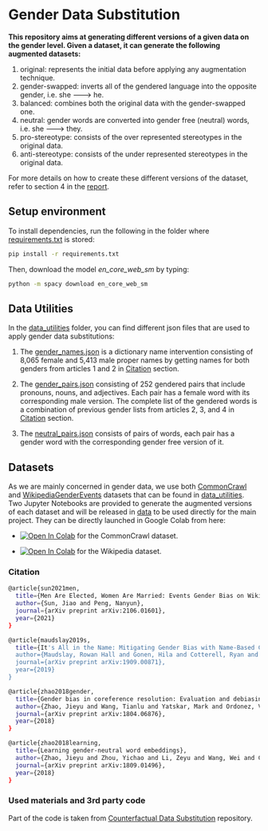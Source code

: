# Gender Data Substitution

__This repository aims at generating different versions of a given data on the gender level. Given a dataset, it can generate the following augmented datasets:__

1. original: represents the initial data before applying any augmentation technique.
2. gender-swapped: inverts all of the gendered language into the opposite gender, i.e. she ---> he.
3. balanced: combines both the original data with the gender-swapped one.
4. neutral: gender words are converted into gender free (neutral) words, i.e. she ---> they.
5. pro-stereotype: consists of the over represented stereotypes in the original data.
6. anti-stereotype: consists of the under represented stereotypes in the original data.

For more details on how to create these different versions of the dataset, refer to section 4 in the [report](../report.pdf).

## Setup environment

To install dependencies, run the following in the folder where [requirements.txt](requirements.txt) is stored:
```Bash
pip install -r requirements.txt
```
Then, download the model *en_core_web_sm* by typing:
```Bash
python -m spacy download en_core_web_sm
```


## Data Utilities
In the [data_utilities](./data_utilities) folder, you can find different json files that are used to apply gender data substitutions:
1. The [gender_names.json](./data_utilities/gender_names.json) is a dictionary name intervention consisting of 8,065 female and 5,413 male proper names by getting names for both genders from articles 1 and 2 in [Citation](#citation) section.

2. The [gender_pairs.json](./data_utilities/gender_pairs.json) consisting of 252 gendered pairs that include pronouns, nouns, and adjectives. Each pair has a female word with its corresponding male version. The complete list of the gendered words is a combination of previous gender lists from articles 2, 3, and 4 in [Citation](#citation) section.

3. The [neutral_pairs.json](./data_utilities/neutral_pairs.json) consists of pairs of words, each pair has a gender word with the corresponding gender free version of it.

## Datasets
As we are mainly concerned in gender data, we use both [CommonCrawl](https://citeseerx.ist.psu.edu/viewdoc/download?doi=10.1.1.646.4837&rep=rep1&type=pdf) and [WikipediaGenderEvents](https://github.com/PlusLabNLP/ee-wiki-bias/blob/master/data/final_manual.csv) datasets that can be found in [data_utilities](./data_utilities). Two Jupyter Notebooks are provided to generate the augmented versions of each dataset and will be released in [data](../data) to be used directly for the main project. They can be directly launched in Google Colab from here:

- <a href="https://colab.research.google.com/github/dinalzein/CSC/blob/main/data_substitution_CommonCrawl.ipynb" target="_parent"><img src="https://colab.research.google.com/assets/colab-badge.svg" alt="Open In Colab"/></a> for the CommonCrawl dataset.  

- <a href="https://colab.research.google.com/github/dinalzein/CSC/blob/main/data_substitution_WikipediaGenderEvents.ipynb" target="_parent"><img src="https://colab.research.google.com/assets/colab-badge.svg" alt="Open In Colab"/></a> for the Wikipedia dataset.


### Citation

```bash
@article{sun2021men,
  title={Men Are Elected, Women Are Married: Events Gender Bias on Wikipedia},
  author={Sun, Jiao and Peng, Nanyun},
  journal={arXiv preprint arXiv:2106.01601},
  year={2021}
}
```

```bash
@article{maudslay2019s,
  title={It's All in the Name: Mitigating Gender Bias with Name-Based Counterfactual Data Substitution},
  author={Maudslay, Rowan Hall and Gonen, Hila and Cotterell, Ryan and Teufel, Simone},
  journal={arXiv preprint arXiv:1909.00871},
  year={2019}
}
```

```bash
@article{zhao2018gender,
  title={Gender bias in coreference resolution: Evaluation and debiasing methods},
  author={Zhao, Jieyu and Wang, Tianlu and Yatskar, Mark and Ordonez, Vicente and Chang, Kai-Wei},
  journal={arXiv preprint arXiv:1804.06876},
  year={2018}
}
```


```bash
@article{zhao2018learning,
  title={Learning gender-neutral word embeddings},
  author={Zhao, Jieyu and Zhou, Yichao and Li, Zeyu and Wang, Wei and Chang, Kai-Wei},
  journal={arXiv preprint arXiv:1809.01496},
  year={2018}
}
```


### Used materials and 3rd party code
Part of the code is taken from [Counterfactual Data Substitution](https://github.com/rowanhm/counterfactual-data-substitution) repository.
